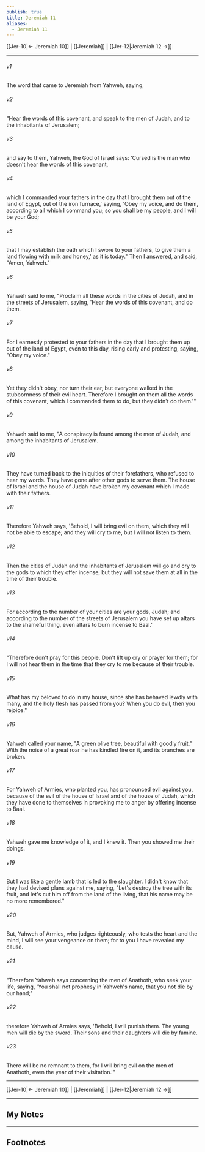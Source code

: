 ```yaml
---
publish: true
title: Jeremiah 11
aliases:
  - Jeremiah 11
---
```


[[Jer-10|← Jeremiah 10]] | [[Jeremiah]] | [[Jer-12|Jeremiah 12 →]]
***



###### v1 
The word that came to Jeremiah from Yahweh, saying, 

###### v2 
"Hear the words of this covenant, and speak to the men of Judah, and to the inhabitants of Jerusalem; 

###### v3 
and say to them, Yahweh, the God of Israel says: 'Cursed is the man who doesn't hear the words of this covenant, 

###### v4 
which I commanded your fathers in the day that I brought them out of the land of Egypt, out of the iron furnace,' saying, 'Obey my voice, and do them, according to all which I command you; so you shall be my people, and I will be your God; 

###### v5 
that I may establish the oath which I swore to your fathers, to give them a land flowing with milk and honey,' as it is today." Then I answered, and said, "Amen, Yahweh." 

###### v6 
Yahweh said to me, "Proclaim all these words in the cities of Judah, and in the streets of Jerusalem, saying, 'Hear the words of this covenant, and do them. 

###### v7 
For I earnestly protested to your fathers in the day that I brought them up out of the land of Egypt, even to this day, rising early and protesting, saying, "Obey my voice." 

###### v8 
Yet they didn't obey, nor turn their ear, but everyone walked in the stubbornness of their evil heart. Therefore I brought on them all the words of this covenant, which I commanded them to do, but they didn't do them.'" 

###### v9 
Yahweh said to me, "A conspiracy is found among the men of Judah, and among the inhabitants of Jerusalem. 

###### v10 
They have turned back to the iniquities of their forefathers, who refused to hear my words. They have gone after other gods to serve them. The house of Israel and the house of Judah have broken my covenant which I made with their fathers. 

###### v11 
Therefore Yahweh says, 'Behold, I will bring evil on them, which they will not be able to escape; and they will cry to me, but I will not listen to them. 

###### v12 
Then the cities of Judah and the inhabitants of Jerusalem will go and cry to the gods to which they offer incense, but they will not save them at all in the time of their trouble. 

###### v13 
For according to the number of your cities are your gods, Judah; and according to the number of the streets of Jerusalem you have set up altars to the shameful thing, even altars to burn incense to Baal.' 

###### v14 
"Therefore don't pray for this people. Don't lift up cry or prayer for them; for I will not hear them in the time that they cry to me because of their trouble. 

###### v15 
What has my beloved to do in my house, since she has behaved lewdly with many, and the holy flesh has passed from you? When you do evil, then you rejoice." 

###### v16 
Yahweh called your name, "A green olive tree, beautiful with goodly fruit." With the noise of a great roar he has kindled fire on it, and its branches are broken. 

###### v17 
For Yahweh of Armies, who planted you, has pronounced evil against you, because of the evil of the house of Israel and of the house of Judah, which they have done to themselves in provoking me to anger by offering incense to Baal. 

###### v18 
Yahweh gave me knowledge of it, and I knew it. Then you showed me their doings. 

###### v19 
But I was like a gentle lamb that is led to the slaughter. I didn't know that they had devised plans against me, saying, "Let's destroy the tree with its fruit, and let's cut him off from the land of the living, that his name may be no more remembered." 

###### v20 
But, Yahweh of Armies, who judges righteously, who tests the heart and the mind, I will see your vengeance on them; for to you I have revealed my cause. 

###### v21 
"Therefore Yahweh says concerning the men of Anathoth, who seek your life, saying, 'You shall not prophesy in Yahweh's name, that you not die by our hand;' 

###### v22 
therefore Yahweh of Armies says, 'Behold, I will punish them. The young men will die by the sword. Their sons and their daughters will die by famine. 

###### v23 
There will be no remnant to them, for I will bring evil on the men of Anathoth, even the year of their visitation.'"

***
[[Jer-10|← Jeremiah 10]] | [[Jeremiah]] | [[Jer-12|Jeremiah 12 →]]

---
## My Notes

---
## Footnotes
